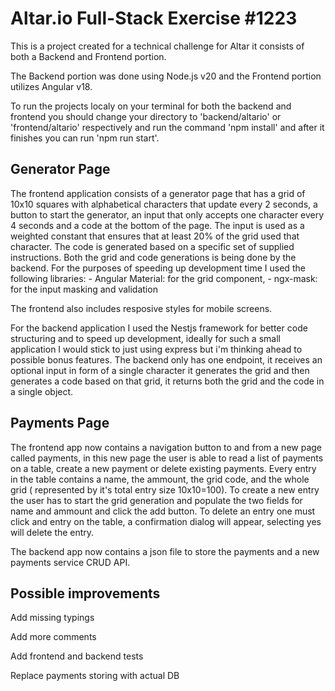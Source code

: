 # Altar.io Full-Stack Exercise #1223

This is a project created for a technical challenge for Altar it consists of both a Backend and Frontend portion.

The Backend portion was done using Node.js v20 and the Frontend portion utilizes Angular v18.

To run the projects localy on your terminal for both the backend and frontend you should change your directory to 'backend/altario' or 'frontend/altario' respectively and run the command 'npm install' and after it finishes you can run 'npm run start'.

## Generator Page

The frontend application consists of a generator page that has a grid of 10x10 squares with alphabetical characters that update every 2 seconds, a button to start the generator, an input that only accepts one character every 4 seconds and a code at the bottom of the page. The input is used as a weighted constant that ensures that at least 20% of the grid used that character. The code is generated based on a specific set of supplied instructions.
Both the grid and code generations is being done by the backend.
For the purposes of speeding up development time I used the following libraries:
    - Angular Material: for the grid component,
    - ngx-mask: for the input masking and validation

The frontend also includes resposive styles for mobile screens. 

For the backend application I used the Nestjs framework for better code structuring and to speed up development, ideally for such a small application I would stick to just using express but i'm thinking ahead to possible bonus features.
The backend only has one endpoint, it receives an optional input in form of a single character it generates the grid and then generates a code based on that grid, it returns both the grid and the code in a single object.

## Payments Page 

The frontend app now contains a navigation button to and from a new page called payments, in this new page the user is able to read a list of payments on a table, create a new payment or delete existing payments.
Every entry in the table contains a name, the ammount, the grid code, and the whole grid ( represented by it's total entry size 10x10=100).
To create a new entry the user has to start the grid generation and populate the two fields for name and ammount and click the add button.
To delete an entry one must click and entry on the table, a confirmation dialog will appear, selecting yes will delete the entry.

The backend app now contains a json file to store the payments and a new payments service CRUD API.

## Possible improvements

Add missing typings

Add more comments

Add frontend and backend tests

Replace payments storing with actual DB
